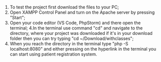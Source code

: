 1. To test the project first download the files to your PC;
2. Open XAMPP Control Panel and turn on the Apache server by pressing "Start";
3. Open your code editor (VS Code, PhpStorm) and there open the terminal;
4.In the terminal use command "cd" and navigate to the directory, where your project was downloaded if it's in your download folder then you can try typing "cd ~/Download/withclasses";
5. When you reach the directory in the terminal type "php -S localhost:8080" and either pressing on the hyperlink in the terminal you can start using patient registration system.
